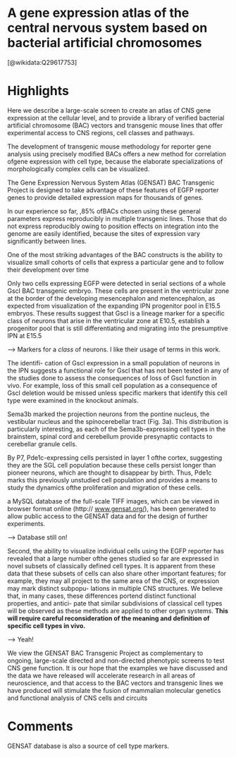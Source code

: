 
A gene expression atlas of the central nervous system based on bacterial artificial chromosomes
===============================================================================================
  
  [@wikidata:Q29617753]  

# Highlights

Here we describe a large-scale screen to create an atlas of CNS gene expression at the cellular level, and to provide a library of verified bacterial artificial chromosome (BAC) vectors and transgenic mouse lines that offer experimental access to CNS regions, cell classes and pathways.

The development of transgenic mouse methodology for reporter gene analysis using precisely modified BACs offers a new method for correlation ofgene expression with cell type, because the elaborate specializations of morphologically complex cells can be visualized.

The Gene Expression Nervous System Atlas (GENSAT) BAC Transgenic Project is designed to take advantage of these features of EGFP reporter genes to provide detailed expression maps for thousands of genes.

In our experience so far, ,85% ofBACs chosen using these general parameters express reproducibly in multiple transgenic lines. Those that do not express reproducibly owing to position effects on integration into the genome are easily identified, because the sites of expression vary significantly between lines.

One of the most striking advantages of the BAC constructs is the ability to visualize small cohorts of cells that express a particular gene and to follow their development over time

Only two cells expressing EGFP were detected in serial sections of a whole Gscl BAC transgenic embryo. These cells are present in the ventricular zone at the border of the developing mesencephalon and metencephalon, as expected from visualization of the expanding IPN progenitor pool in E15.5 embryos. These results suggest that Gscl is a lineage marker for a specific class of neurons that arise in the ventricular zone at E10.5, establish a progenitor pool that is still differentiating and migrating into the presumptive IPN at E15.5

--> Markers for a _class_ of neurons. I like their usage of terms in this work.

The identifi- cation of Gscl expression in a small population of neurons in the IPN suggests a functional role for Gscl that has not been tested in any of the studies done to assess the consequences of loss of Gscl function in vivo. For example, loss of this small cell population as a consequence of Gscl deletion would be missed unless specific markers that identify this cell type were examined in the knockout animals.

Sema3b marked the projection neurons from the pontine nucleus, the vestibular nucleus and the spinocerebellar tract (Fig. 3a). This distribution is particularly interesting, as each of the Sema3b-expressing cell types in the brainstem, spinal cord and cerebellum provide presynaptic contacts to cerebellar granule cells.

By P7, Pde1c-expressing cells persisted in layer 1 ofthe cortex, suggesting they are the SGL cell population because these cells persist longer than pioneer neurons, which are thought to disappear by birth. Thus, Pde1c marks this previously unstudied cell population and provides a means to study the dynamics ofthe proliferation and migration of these cells.

a MySQL database of the full-scale TIFF images, which can be viewed in browser format online (http:// www.gensat.org/), has been generated to allow public access to the GENSAT data and for the design of further experiments.

--> Database still on! 


Second, the ability to visualize individual cells using the EGFP
reporter has revealed that a large number ofthe genes studied so far are expressed in novel subsets of classically defined cell types. It is apparent from these data that these subsets of cells can also share other important features; for example, they may all project to the same area of the CNS, or expression may mark distinct subpopu- lations in multiple CNS structures. We believe that, in many cases, these differences portend distinct functional properties, and antici- pate that similar subdivisions of classical cell types will be observed as these methods are applied to other organ systems. __This will require careful reconsideration of the meaning and definition of specific cell types in vivo.__

--> Yeah! 

We view the GENSAT BAC Transgenic Project as complementary to ongoing, large-scale directed and non-directed phenotypic screens to test CNS gene function. It is our hope that the examples we have discussed and the data we have released will accelerate research in all areas of neuroscience, and that access to the BAC vectors and transgenic lines we have produced will stimulate the fusion of mammalian molecular genetics and functional analysis of CNS cells and circuits

# Comments
GENSAT database is also a source of cell type markers.